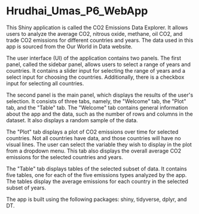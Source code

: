 # Hrudhai_Umas_P6_WebApp

This Shiny application is called the CO2 Emissions Data Explorer. It allows users to analyze the average CO2, nitrous oxide, methane, oil CO2, and trade CO2 emissions for different countries and years. The data used in this app is sourced from the Our World in Data website.

The user interface (UI) of the application contains two panels. The first panel, called the sidebar panel, allows users to select a range of years and countries. It contains a slider input for selecting the range of years and a select input for choosing the countries. Additionally, there is a checkbox input for selecting all countries.

The second panel is the main panel, which displays the results of the user's selection. It consists of three tabs, namely, the "Welcome" tab, the "Plot" tab, and the "Table" tab. The "Welcome" tab contains general information about the app and the data, such as the number of rows and columns in the dataset. It also displays a random sample of the data.

The "Plot" tab displays a plot of CO2 emissions over time for selected countries. Not all countries have data, and those countries will have no visual lines. The user can select the variable they wish to display in the plot from a dropdown menu. This tab also displays the overall average CO2 emissions for the selected countries and years.

The "Table" tab displays tables of the selected subset of data. It contains five tables, one for each of the five emissions types analyzed by the app. The tables display the average emissions for each country in the selected subset of years.

The app is built using the following packages: shiny, tidyverse, dplyr, and DT.
